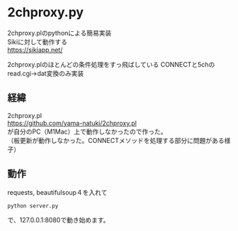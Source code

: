 # 2chproxy.py

2chproxy.plのpythonによる簡易実装  
Sikiに対して動作する　  
https://sikiapp.net/

2chproxy.plのほとんどの条件処理をすっ飛ばしている
CONNECTと5chのread.cgi->dat変換のみ実装　　  

## 経緯

2chproxy.pl  
<https://github.com/yama-natuki/2chproxy.pl>  
が自分のPC（M1Mac）上で動作しなかったので作った。  
（板更新が動作しなかった。CONNECTメソッドを処理する部分に問題がある様子）

## 動作

requests, beautifulsoup４を入れて　　

```sh
python server.py
```

で、127.0.0.1:8080で動き始めます。　　
